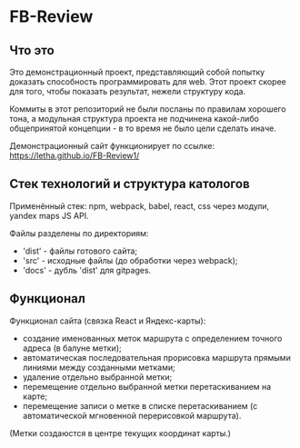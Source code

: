 # FB-Review

  Что это
  ---

  Это демонстрационный проект, представляющий собой попытку доказать способность программировать для web. Этот проект скорее для того, чтобы показать результат, нежели структуру кода.

  Коммиты в этот репозиторий не были посланы по правилам хорошего тона, а модульная структура проекта не подчинена какой-либо общепринятой концепции - в то время не было цели сделать иначе.

  Демонстрационный сайт функционирует по ссылке: https://letha.github.io/FB-Review1/
  
  
  Стек технологий и структура катологов
  ----
  
  Применённый стек: npm, webpack, babel, react, css через модули, yandex maps JS API.
  
  Файлы разделены по директориям:
  - 'dist' - файлы готового сайта;
  - 'src' - исходные файлы (до обработки через webpack);
  - 'docs' - дубль 'dist' для gitpages.
  
  Функционал
  ----
  Функционал сайта (связка React и Яндекс-карты):
  - создание именованных меток маршрута с определением точного адреса (в балуне метки);
  - автоматическая последовательная прорисовка маршрута прямыми линиями между созданными метками;
  - удаление отдельно выбранной метки;
  - перемещение отдельно выбранной метки перетаскиванием на карте;
  - перемещение записи о метке в списке перетаскиванием (с автоматической мгновенной перерисовкой маршрута).
  
  (Метки создаюстся в центре текущих координат карты.)
